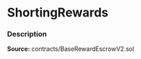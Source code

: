 # ShortingRewards

### Description <a id="description"></a>

**Source:** contracts/BaseRewardEscrowV2.sol

